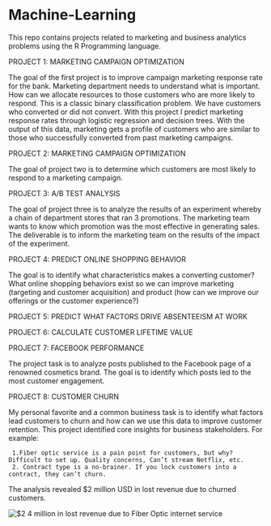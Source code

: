 # Machine-Learning
 
This repo contains projects related to marketing and business analytics problems using the R Programming language.

PROJECT 1: MARKETING CAMPAIGN OPTIMIZATION

The goal of the first project is to improve campaign marketing response rate for the bank.  Marketing department needs to understand what is important. How can we allocate resources to those customers who are more likely to respond. This is a classic binary classification problem. We have customers who converted or did not convert. With this project I predict marketing response rates through logistic regression and decision trees. With the output of this data, marketing gets a profile of customers who are similar to those who successfully converted from past marketing campaigns.


PROJECT 2: MARKETING CAMPAIGN OPTIMIZATION

The goal of project two is to determine which customers are most likely to respond to a marketing campaign.


PROJECT 3: A/B TEST ANALYSIS

The goal of project three is to analyze the results of an experiment whereby a chain of department stores that ran 3 promotions. The marketing team wants to know which promotion was the most effective in generating sales. The deliverable is to inform the marketing team on the results of the impact of the experiment.


PROJECT 4: PREDICT ONLINE SHOPPING BEHAVIOR

The goal is to identify what characteristics makes a converting customer? What online shopping behaviors exist so we can improve marketing (targeting and customer acquisition) and product (how can we improve our offerings or the customer experience?)

PROJECT 5: PREDICT WHAT FACTORS DRIVE ABSENTEEISM AT WORK

PROJECT 6: CALCULATE CUSTOMER LIFETIME VALUE

PROJECT 7: FACEBOOK PERFORMANCE

The project task is to analyze posts published to the Facebook page of a renowned cosmetics brand. The goal is to identify which posts led to the most customer engagement.

PROJECT 8: CUSTOMER CHURN

My personal favorite and a common business task is to identify what factors lead customers to churn and how can we use this data to improve customer retention. This project identified core insights for business stakeholders. For example:

     1.Fiber optic service is a pain point for customers, but why? Difficult to set up. Quality concerns, Can’t stream Netflix, etc.
     2. Contract type is a no-brainer. If you lock customers into a contract, they can’t churn.
     
The analysis revealed $2 million USD in lost revenue due to churned customers.

![$2 4 million in lost revenue due to Fiber Optic internet service](https://user-images.githubusercontent.com/13710429/120935138-9c883900-c701-11eb-99f8-ac6c15bdd175.png)




